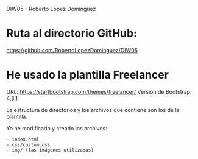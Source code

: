 DIW05 - Roberto López Domínguez

# Ruta al directorio GitHub:
https://github.com/RobertoLopezDominguez/DIW05

# He usado la plantilla Freelancer
URL: https://startbootstrap.com/themes/freelancer/
Versión de Bootstrap: 4.3.1

La estructura de directorios y los archivos que contiene
son los de la plantilla.

Yo he modificado y creado los archivos:

	- index.html
	- css/custom.css
	- img/ (las imágenes utilizadas)